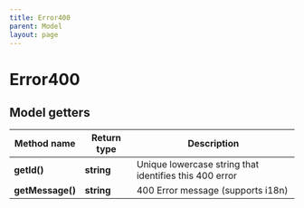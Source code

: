 ```yaml
---
title: Error400
parent: Model
layout: page
---
```


# Error400

## Model getters

Method name | Return type | Description
------------ | ------------- | -------------
**getId()** | **string** | Unique lowercase string that identifies this 400 error
**getMessage()** | **string** | 400 Error message (supports i18n)

